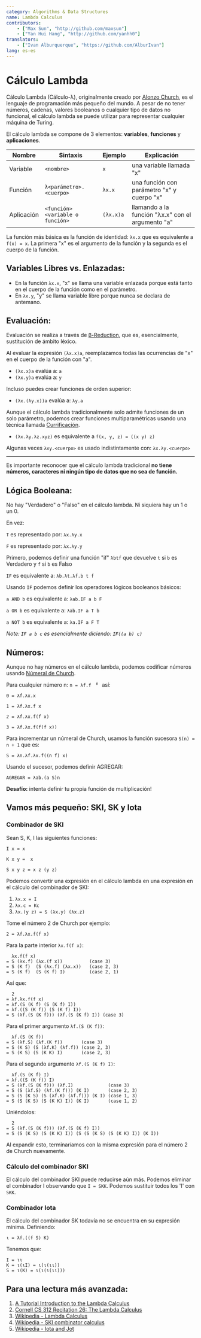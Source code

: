 ```yaml
---
category: Algorithms & Data Structures
name: Lambda Calculus
contributors:
    - ["Max Sun", "http://github.com/maxsun"]
    - ["Yan Hui Hang", "http://github.com/yanhh0"]
translators:
    - ["Ivan Alburquerque", "https://github.com/AlburIvan"]
lang: es-es
---
```


# Cálculo Lambda

Cálculo Lambda (Cálculo-λ), originalmente creado por 
[Alonzo Church](https://es.wikipedia.org/wiki/Alonzo_Church),
es el lenguaje de programación más pequeño del mundo.
A pesar de no tener números, cadenas, valores booleanos o cualquier 
tipo de datos no funcional, el cálculo lambda se puede utilizar para 
representar cualquier máquina de Turing.

El cálculo lambda se compone de 3 elementos: **variables**, **funciones** y
**aplicaciones**.

| Nombre        | Sintaxis                             | Ejemplo   | Explicación                                   |
|-------------|------------------------------------|-----------|-----------------------------------------------|
| Variable    | `<nombre>`                           | `x`       | una variable llamada "x"                          |
| Función    | `λ<parámetro>.<cuerpo>`             | `λx.x`    | una función con parámetro "x" y cuerpo "x"    |
| Aplicación | `<función><variable o función>` | `(λx.x)a` | llamando a la función "λx.x" con el argumento "a" |

La función más básica es la función de identidad: `λx.x` que es equivalente a
`f(x) = x`. La primera "x" es el argumento de la función y la segunda es el 
cuerpo de la función.

## Variables Libres vs. Enlazadas:

- En la función `λx.x`, "x" se llama una variable enlazada porque está tanto en
 el cuerpo de la función como en el parámetro.
- En `λx.y`, "y" se llama variable libre porque nunca se declara de antemano.

## Evaluación:

Evaluación se realiza a través de
[β-Reduction](https://es.wikipedia.org/wiki/C%C3%A1lculo_lambda#%CE%B2-reducci%C3%B3n),
que es, esencialmente, sustitución de ámbito léxico.

Al evaluar la expresión `(λx.x)a`, reemplazamos todas las ocurrencias de "x" 
en el cuerpo de la función con "a".

- `(λx.x)a` evalúa a: `a`
- `(λx.y)a` evalúa a: `y`

Incluso puedes crear funciones de orden superior:

- `(λx.(λy.x))a` evalúa a: `λy.a`

Aunque el cálculo lambda tradicionalmente solo admite funciones 
de un solo parámetro, podemos crear funciones multiparamétricas usando 
una técnica llamada [Currificación](https://es.wikipedia.org/wiki/Currificación).

- `(λx.λy.λz.xyz)` es equivalente a `f(x, y, z) = ((x y) z)`

Algunas veces `λxy.<cuerpo>` es usado indistintamente con: `λx.λy.<cuerpo>`

----

Es importante reconocer que el cálculo lambda tradicional **no tiene números, 
caracteres ni ningún tipo de datos que no sea de función.**

## Lógica Booleana:

No hay "Verdadero" o "Falso" en el cálculo lambda. Ni siquiera hay un 1 o un 0.

En vez:

`T` es representado por: `λx.λy.x`

`F` es representado por: `λx.λy.y`

Primero, podemos definir una función "if" `λbtf` que devuelve 
`t` si `b` es Verdadero y `f` si `b` es Falso

`IF` es equivalente a: `λb.λt.λf.b t f`

Usando `IF` podemos definir los operadores lógicos booleanos básicos:

`a AND b` es equivalente a: `λab.IF a b F`

`a OR b` es equivalente a: `λab.IF a T b`

`a NOT b` es equivalente a: `λa.IF a F T`

*Note: `IF a b c` es esencialmente diciendo: `IF((a b) c)`*

## Números:

Aunque no hay números en el cálculo lambda, podemos codificar números usando 
[Númeral de Church](https://en.wikipedia.org/wiki/Church_encoding).

Para cualquier número n: <code>n = λf.f <sup> n </sup></code> así:

`0 = λf.λx.x`

`1 = λf.λx.f x`

`2 = λf.λx.f(f x)`

`3 = λf.λx.f(f(f x))`

Para incrementar un númeral de Church, usamos la función sucesora 
`S(n) = n + 1` que es:

`S = λn.λf.λx.f((n f) x)`

Usando el sucesor, podemos definir AGREGAR:

`AGREGAR = λab.(a S)n`

**Desafío:** intenta definir tu propia función de multiplicación!

## Vamos más pequeño: SKI, SK y Iota

### Combinador de SKI

Sean S, K, I las siguientes funciones:

`I x = x`

`K x y =  x`

`S x y z = x z (y z)`

Podemos convertir una expresión en el cálculo lambda en una expresión 
en el cálculo del combinador de SKI:

1. `λx.x = I`
2. `λx.c = Kc`
3. `λx.(y z) = S (λx.y) (λx.z)`

Tome el número 2 de Church por ejemplo:

`2 = λf.λx.f(f x)`

Para la parte interior `λx.f(f x)`:
```
  λx.f(f x)
= S (λx.f) (λx.(f x))          (case 3)
= S (K f)  (S (λx.f) (λx.x))   (case 2, 3)
= S (K f)  (S (K f) I)         (case 2, 1)
```

Así que:
```
  2
= λf.λx.f(f x)
= λf.(S (K f) (S (K f) I))
= λf.((S (K f)) (S (K f) I))
= S (λf.(S (K f))) (λf.(S (K f) I)) (case 3)
```

Para el primer argumento `λf.(S (K f))`:
```
  λf.(S (K f))
= S (λf.S) (λf.(K f))       (case 3)
= S (K S) (S (λf.K) (λf.f)) (case 2, 3)
= S (K S) (S (K K) I)       (case 2, 3)
```

Para el segundo argumento `λf.(S (K f) I)`:
```
  λf.(S (K f) I)
= λf.((S (K f)) I)
= S (λf.(S (K f))) (λf.I)             (case 3)
= S (S (λf.S) (λf.(K f))) (K I)       (case 2, 3)
= S (S (K S) (S (λf.K) (λf.f))) (K I) (case 1, 3)
= S (S (K S) (S (K K) I)) (K I)       (case 1, 2)
```

Uniéndolos:
```
  2
= S (λf.(S (K f))) (λf.(S (K f) I))
= S (S (K S) (S (K K) I)) (S (S (K S) (S (K K) I)) (K I))
```

Al expandir esto, terminaríamos con la misma expresión para el número 2 de Church nuevamente.

### Cálculo del combinador SKI

El cálculo del combinador SKI puede reducirse aún más. Podemos eliminar 
el combinador I observando que `I = SKK`. Podemos sustituir 
todos los 'I' con `SKK`.

### Combinador Iota

El cálculo del combinador SK todavía no se encuentra en su expresión mínima. 
Definiendo:

```
ι = λf.((f S) K)
```

Tenemos que:

```
I = ιι
K = ι(ιI) = ι(ι(ιι))
S = ι(K) = ι(ι(ι(ιι)))
```

## Para una lectura más avanzada:

1. [A Tutorial Introduction to the Lambda Calculus](http://www.inf.fu-berlin.de/lehre/WS03/alpi/lambda.pdf)
2. [Cornell CS 312 Recitation 26: The Lambda Calculus](http://www.cs.cornell.edu/courses/cs3110/2008fa/recitations/rec26.html)
3. [Wikipedia - Lambda Calculus](https://es.wikipedia.org/wiki/Cálculo_lambda)
4. [Wikipedia - SKI combinator calculus](https://en.wikipedia.org/wiki/SKI_combinator_calculus)
5. [Wikipedia - Iota and Jot](https://en.wikipedia.org/wiki/Iota_and_Jot)

